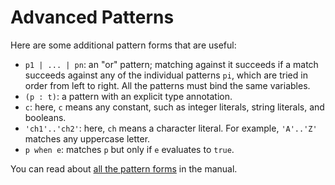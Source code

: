# Advanced Patterns

Here are some additional pattern forms that are useful:

* `p1 | ... | pn`:  an "or" pattern; matching against it succeeds if
  a match succeeds against any of the individual patterns `pi`, which
  are tried in order from left to right.  All the patterns must bind
  the same variables.
* `(p : t)`:  a pattern with an explicit type annotation.
* `c`:  here, `c` means any constant, such as integer literals, 
  string literals, and booleans.
* `'ch1'..'ch2'`:  here, `ch` means a character literal.  For example,
  `'A'..'Z'` matches any uppercase letter.
* `p when e`:  matches `p` but only if `e` evaluates to `true`.

You can read about [all the pattern forms][patterns] in the manual.

[patterns]: http://caml.inria.fr/pub/docs/manual-ocaml/patterns.html